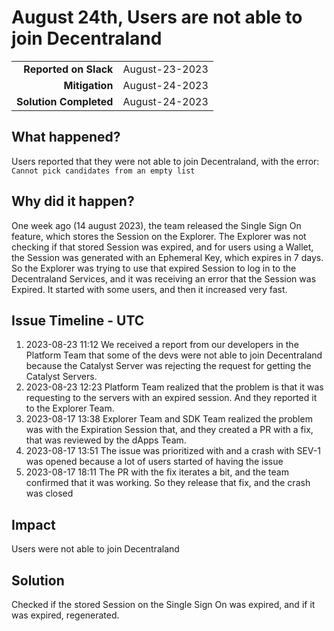 # August 24th, Users are not able to join Decentraland

|                          |             |
| -----------------------: | :---------- |
|    **Reported on Slack** | August-23-2023 |
|           **Mitigation** | August-24-2023 |
|   **Solution Completed** | August-24-2023 |

## What happened?

Users reported that they were not able to join Decentraland, with the error: `Cannot pick candidates from an empty list`

## Why did it happen?

One week ago (14 august 2023), the team released the Single Sign On feature, which stores the Session on the Explorer. The Explorer was not checking if that stored Session was expired, and for users using a Wallet, the Session was generated with an Ephemeral Key, which expires in 7 days. So the Explorer was trying to use that expired Session to log in to the Decentraland Services, and it was receiving an error that the Session was Expired. It started with some users, and then it increased very fast.

## Issue Timeline - UTC

1. 2023-08-23 11:12 We received a report from our developers in the Platform Team that some of the devs were not able to join Decentraland because the Catalyst Server was rejecting the request for getting the Catalyst Servers.
2. 2023-08-23 12:23 Platform Team realized that the problem is that it was requesting to the servers with an expired session. And they reported it to the Explorer Team.
3. 2023-08-17 13:38 Explorer Team and SDK Team realized the problem was with the Expiration Session that, and they created a PR with a fix, that was reviewed by the dApps Team.
3. 2023-08-17 13:51 The issue was prioritized with and a crash with SEV-1 was opened because a lot of users started of having the issue
4. 2023-08-17 18:11 The PR with the fix iterates a bit, and the team confirmed that it was working. So they release that fix, and the crash was closed

## Impact

Users were not able to join Decentraland

## Solution

Checked if the stored Session on the Single Sign On was expired, and if it was expired, regenerated.
